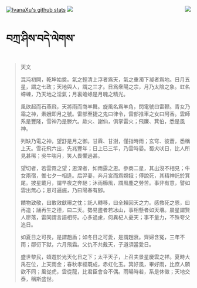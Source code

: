 [![IvanaXu's github stats](https://github-readme-stats.vercel.app/api?username=IvanaXu&show_icons=true&theme=vue-dark)](https://github.com/anuraghazra/github-readme-stats)
<img align="right" src="https://github-readme-stats.vercel.app/api/top-langs/?username=IvanaXu&langs_count=7&theme=graywhite" />
<img src="https://github-readme-stats.vercel.app/api/wakatime?username=IvanaXu&layout=compact&langs_count=6&theme=vue-dark&&custom_title=Programming Times(Jul 29 2021-)" />
# བཀྲ་ཤིས་བདེ་ལེགས་
> 天文
> 
> 混沌初開，乾坤始奠。氣之輕清上浮者爲天，氣之重濁下凝者爲地。日月五星，謂之七政；天地與人，謂之三才。日爲衆陽之宗，月乃太陰之象。虹名螮蝀，乃天地之淫氣；月裏蟾蜍是月魄之精光。
> 
> 風欲起而石燕飛，天將雨而商羊舞。旋風名爲羊角，閃電號曰雷鞭。青女乃霜之神，素娥即月之號。雷部至捷之鬼曰律令，雷部推車之女曰阿香。雲師系是豐隆，雪神乃是滕六。歘火、謝仙，俱掌雷火；飛廉、箕伯，悉是風神。
> 
> 列缺乃電之神，望舒是月之御。甘霖、甘澍，僅指時雨；玄穹、彼蒼，悉稱上天。雪花飛六出，先兆豐年；日上已三竿，乃雲時晏。蜀犬吠日，比人所見甚稀；吳牛喘月，笑人畏懼過甚。
> 
> 望切者，若雲霓之望；恩深者，如雨露之恩。參商二星，其出沒不相見；牛女兩宿，惟七夕一相逢。后羿妻，奔月宮而爲嫦娥；傅說死，其精神託於箕尾。披星戴月，謂早夜之奔馳；沐雨櫛風，謂風塵之勞苦。事非有意，譬如雲出無心；恩可遍施，乃曰陽春有腳。
> 
> 饋物致敬，曰敢效獻曝之忱；託人轉移，曰全賴回天之力。感救死之恩，曰再造；誦再生之德，曰二天。勢易盡者若冰山，事相懸者如天壤。晨星謂賢人廖落，雷同謂言語相符。心多過慮，何異杞人憂天；事不量力，不殊夸父追日。
> 
> 如夏日之可畏，是謂趙盾；如冬日之可愛，是謂趙衰。齊婦含冤，三年不雨；鄒衍下獄，六月飛霜。父仇不共戴天，子道須當愛日。
> 
> 盛世黎民，嬉遊於光天化日之下；太平天子，上召夫景星慶雲之祥。夏時大禹在位，上天雨金；春秋孝經既成，赤虹化玉。箕好風，畢好雨，比庶人願欲不同；風從虎，雲從龍，比君臣會合不偶。雨暘時若，系是休徵；天地交泰，稱斯盛世。
>